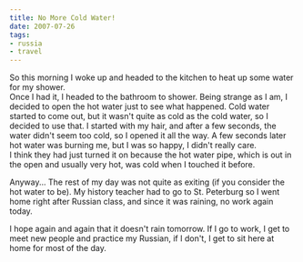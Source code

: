 ```yaml
---
title: No More Cold Water!
date: 2007-07-26
tags:
- russia
- travel
---
```

So this morning I woke up and headed to the kitchen to heat up some water for my shower.<br />Once I had it, I headed to the bathroom to shower. Being strange as I am, I decided to open the hot water just to see what happened. Cold water started to come out, but it wasn't quite as cold as the cold water, so I decided to use that. I started with my hair, and after a few seconds, the water didn't seem too cold, so I opened it all the way. A few seconds later hot water was burning me, but I was so happy, I didn't really care. <br />I think they had just turned it on because the hot water pipe, which is out in the open and usually very hot, was cold when I touched it before. 

Anyway... The rest of my day was not quite as exiting (if you consider the hot water to be). My history teacher had to go to St. Peterburg so I went home right after Russian class, and since it was raining, no work again today.

I hope again and again that it doesn't rain tomorrow. If I go to work, I get to meet new people and practice my Russian, if I don't, I get to sit here at home for most of the day.
